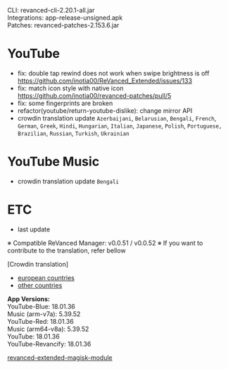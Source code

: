 CLI: revanced-cli-2.20.1-all.jar  
Integrations: app-release-unsigned.apk  
Patches: revanced-patches-2.153.6.jar  

YouTube
==
- fix: double tap rewind does not work when swipe brightness is off https://github.com/inotia00/ReVanced_Extended/issues/133
- fix: match icon style with native icon https://github.com/inotia00/revanced-patches/pull/5
- fix: some fingerprints are broken
- refactor(youtube/return-youtube-dislike): change mirror API
- crowdin translation update
`Azerbaijani`, `Belarusian`, `Bengali`, `French`, `German`, `Greek`, `Hindi`, `Hungarian`, `Italian`, `Japanese`, `Polish`, `Portuguese, Brazilian`, `Russian`, `Turkish`, `Ukrainian`

YouTube Music
==
- crowdin translation update
`Bengali`

ETC
==
- last update

※ Compatible ReVanced Manager: v0.0.51 / v0.0.52
※ If you want to contribute to the translation, refer bellow

[Crowdin translation]
- [european countries](https://crowdin.com/project/revancedextendedeu)
- [other countries](https://crowdin.com/project/revancedextended)
  
**App Versions:**  
YouTube-Blue: 18.01.36  
Music (arm-v7a): 5.39.52  
YouTube-Red: 18.01.36  
Music (arm64-v8a): 5.39.52  
YouTube: 18.01.36  
YouTube-Revancify: 18.01.36  

[revanced-extended-magisk-module](https://github.com/nikhilbadyal/revanced-magisk-module)  
